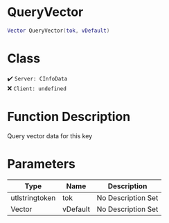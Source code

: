 # QueryVector
```lua
Vector QueryVector(tok, vDefault)
```
# Class
✔️ `Server: CInfoData`  
❌ `Client: undefined`  

# Function Description
Query vector data for this key
# Parameters
Type|Name|Description
--|--|--
utlstringtoken|tok|No Description Set
Vector|vDefault|No Description Set
